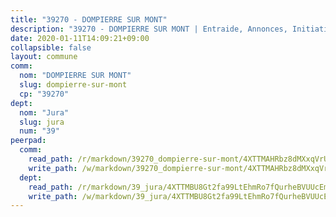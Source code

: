 ```yaml
---
title: "39270 - DOMPIERRE SUR MONT"
description: "39270 - DOMPIERRE SUR MONT | Entraide, Annonces, Initiatives"
date: 2020-01-11T14:09:21+09:00
collapsible: false
layout: commune
comm:
  nom: "DOMPIERRE SUR MONT"
  slug: dompierre-sur-mont
  cp: "39270"
dept:
  nom: "Jura"
  slug: jura
  num: "39"
peerpad:
  comm:
    read_path: /r/markdown/39270_dompierre-sur-mont/4XTTMAHRbz8dMXxqVrURDyvd8meJennV5ti9xy3rVsuvzyXHs
    write_path: /w/markdown/39270_dompierre-sur-mont/4XTTMAHRbz8dMXxqVrURDyvd8meJennV5ti9xy3rVsuvzyXHs-K3TgUMSpg7bEj5pvytuixJaPgqMie2hH3SaBZD7stoUWRFz2TgD87UWifWmqDCuRQLvaB6SHvyA6pH215V3LbYThEUtRiSFVTvWaijAhUwK38UrB1nM7j7FwATb2tGFyz6wRsmLm
  dept:
    read_path: /r/markdown/39_jura/4XTTMBU8Gt2fa99LtEhmRo7fQurheBVUUcEmcUcrj82YN8mg7
    write_path: /w/markdown/39_jura/4XTTMBU8Gt2fa99LtEhmRo7fQurheBVUUcEmcUcrj82YN8mg7-K3TgTcNZmu4vnNMaCfgcL8UVTLrMMzc995tkrcbQnJrz2QJUTFFzY77q7ECMK21XeFnonjpMWqFzgVngXjdq8HzYe3HRbuYXbvX8ofWBv48UvWuvbrbp8aQGQQcfezWASxj7orH1
---
```


